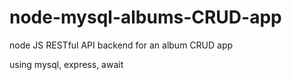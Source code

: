 # node-mysql-albums-CRUD-app

node JS RESTful API backend for an album CRUD app

using mysql, express, await

